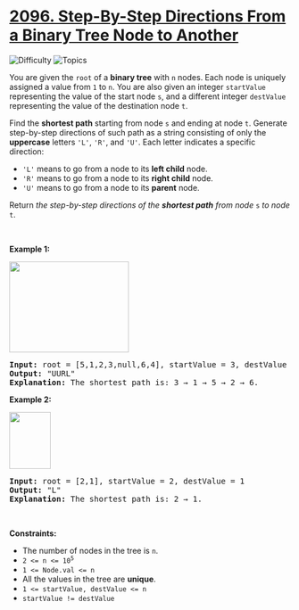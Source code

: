 # [2096. Step-By-Step Directions From a Binary Tree Node to Another](https://leetcode.com/problems/step-by-step-directions-from-a-binary-tree-node-to-another)

![Difficulty](https://img.shields.io/badge/Difficulty-Medium-blue.svg) ![Topics](https://img.shields.io/badge/Topics-String,%20Tree,%20Depth%20First%20Search,%20Binary%20Tree-orange.svg)
<br/>

<p>You are given the <code>root</code> of a <strong>binary tree</strong> with <code>n</code> nodes. Each node is uniquely assigned a value from <code>1</code> to <code>n</code>. You are also given an integer <code>startValue</code> representing the value of the start node <code>s</code>, and a different integer <code>destValue</code> representing the value of the destination node <code>t</code>.</p>

<p>Find the <strong>shortest path</strong> starting from node <code>s</code> and ending at node <code>t</code>. Generate step-by-step directions of such path as a string consisting of only the <strong>uppercase</strong> letters <code>&#39;L&#39;</code>, <code>&#39;R&#39;</code>, and <code>&#39;U&#39;</code>. Each letter indicates a specific direction:</p>

<ul>
	<li><code>&#39;L&#39;</code> means to go from a node to its <strong>left child</strong> node.</li>
	<li><code>&#39;R&#39;</code> means to go from a node to its <strong>right child</strong> node.</li>
	<li><code>&#39;U&#39;</code> means to go from a node to its <strong>parent</strong> node.</li>
</ul>

<p>Return <em>the step-by-step directions of the <strong>shortest path</strong> from node </em><code>s</code><em> to node</em> <code>t</code>.</p>

<p>&nbsp;</p>
<p><strong class="example">Example 1:</strong></p>
<img alt="" src="https://assets.leetcode.com/uploads/2021/11/15/eg1.png" style="width: 214px; height: 163px;" />
<pre>
<strong>Input:</strong> root = [5,1,2,3,null,6,4], startValue = 3, destValue = 6
<strong>Output:</strong> &quot;UURL&quot;
<strong>Explanation:</strong> The shortest path is: 3 &rarr; 1 &rarr; 5 &rarr; 2 &rarr; 6.
</pre>

<p><strong class="example">Example 2:</strong></p>
<img alt="" src="https://assets.leetcode.com/uploads/2021/11/15/eg2.png" style="width: 74px; height: 102px;" />
<pre>
<strong>Input:</strong> root = [2,1], startValue = 2, destValue = 1
<strong>Output:</strong> &quot;L&quot;
<strong>Explanation:</strong> The shortest path is: 2 &rarr; 1.
</pre>

<p>&nbsp;</p>
<p><strong>Constraints:</strong></p>

<ul>
	<li>The number of nodes in the tree is <code>n</code>.</li>
	<li><code>2 &lt;= n &lt;= 10<sup>5</sup></code></li>
	<li><code>1 &lt;= Node.val &lt;= n</code></li>
	<li>All the values in the tree are <strong>unique</strong>.</li>
	<li><code>1 &lt;= startValue, destValue &lt;= n</code></li>
	<li><code>startValue != destValue</code></li>
</ul>

